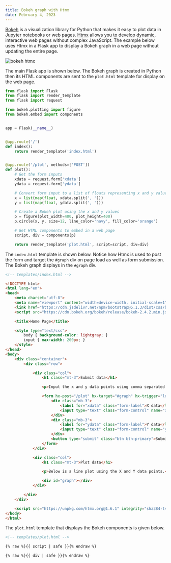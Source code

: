 ```yaml
---
title: Bokeh graph with Htmx
date: February 4, 2023
---
```


[Bokeh](https://bokeh.org) is a visualization library for Python that makes it easy to plot data in Jupyter notebooks or web pages. [Htmx](https://htmx.org) allows you to develop dynamic, interactive web pages without complex JavaScript. The example below uses Htmx in a Flask app to display a Bokeh graph in a web page without updating the entire page.

<p><img src="../img/flask-bokeh-htmx.png" style="max-width:100%;" alt="bokeh htmx"></p>

The main Flask app is shown below. The Bokeh graph is created in Python then its HTML components are sent to the `plot.html` template for display on the web page.

```python
from flask import Flask
from flask import render_template
from flask import request

from bokeh.plotting import figure
from bokeh.embed import components


app = Flask(__name__)


@app.route('/')
def index():
    return render_template('index.html')


@app.route('/plot', methods=['POST'])
def plot():
    # Get the form inputs
    xdata = request.form['xdata']
    ydata = request.form['ydata']

    # Convert form input to a list of floats representing x and y values
    x = list(map(float, xdata.split(', ')))
    y = list(map(float, ydata.split(', ')))

    # Create a Bokeh plot using the x and y values
    p = figure(plot_width=400, plot_height=400)
    p.circle(x, y, size=12, line_color='navy', fill_color='orange')

    # Get HTML components to embed in a web page
    script, div = components(p)

    return render_template('plot.html', script=script, div=div)
```

The `index.html` template is shown below. Notice how Htmx is used to post the form and target the `#graph` div on page load as well as form submission. The Bokeh graph displays in the `#graph` div.

```html
<!-- templates/index.html -->

<!DOCTYPE html>
<html lang="en">
<head>
    <meta charset="utf-8">
    <meta name="viewport" content="width=device-width, initial-scale=1">
    <link href="https://cdn.jsdelivr.net/npm/bootstrap@5.1.3/dist/css/bootstrap.min.css" rel="stylesheet" integrity="sha384-1BmE4kWBq78iYhFldvKuhfTAU6auU8tT94WrHftjDbrCEXSU1oBoqyl2QvZ6jIW3" crossorigin="anonymous">
    <script src="https://cdn.bokeh.org/bokeh/release/bokeh-2.4.2.min.js" crossorigin="anonymous"></script>

    <title>Home Page</title>

    <style type="text/css">
        body { background-color: lightgray; }
        input { max-width: 200px; }
    </style>
</head>
<body>
    <div class="container">
        <div class="row">

            <div class="col">
                <h1 class="mt-3">Submit data</h1>

                <p>Input the x and y data points using comma separated values.</p>

                <form hx-post="/plot" hx-target="#graph" hx-trigger="load, submit">
                    <div class="mb-3">
                        <label for="xdata" class="form-label">X data</label>
                        <input type="text" class="form-control" name="xdata" value="1, 2, 3, 4, 5, 4, 2">
                    </div>
                    <div class="mb-3">
                        <label for="ydata" class="form-label">Y data</label>
                        <input type="text" class="form-control" name="ydata" value="6, 7, 2, 4, 5, 3.2, 4">
                    </div>
                    <button type="submit" class="btn btn-primary">Submit</button>
                </form>
            </div>

            <div class="col">
                <h1 class="mt-3">Plot data</h1>

                <p>Below is a line plot using the X and Y data points.</p>

                <div id="graph"></div>
            </div>

        </div>
    </div>

    <script src="https://unpkg.com/htmx.org@1.6.1" integrity="sha384-tvG/2mnCFmGQzYC1Oh3qxQ7CkQ9kMzYjWZSNtrRZygHPDDqottzEJsqS4oUVodhW" crossorigin="anonymous"></script>
</body>
</html>
```

The `plot.html` template that displays the Bokeh components is given below.

```html
<!-- templates/plot.html -->

{% raw %}{{ script | safe }}{% endraw %}

{% raw %}{{ div | safe }}{% endraw %}
```

